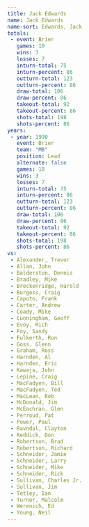 ```yaml
---
title: Jack Edwards
name: Jack Edwards
name-sort: Edwards, Jack
totals:
 - event: Brier
   games: 10
   wins: 3
   losses: 7
   inturn-total: 75
   inturn-percent: 86
   outturn-total: 123
   outturn-percent: 86
   draw-total: 106
   draw-percent: 86
   takeout-total: 92
   takeout-percent: 86
   shots-total: 198
   shots-percent: 86
years:
 - year: 1990
   event: Brier
   team: "MB"
   position: Lead
   alternate: false
   games: 10
   wins: 3
   losses: 7
   inturn-total: 75
   inturn-percent: 86
   outturn-total: 123
   outturn-percent: 86
   draw-total: 106
   draw-percent: 86
   takeout-total: 92
   takeout-percent: 86
   shots-total: 198
   shots-percent: 86
vs:
 - Alexander, Trevor
 - Allan, John
 - Balderston, Dennis
 - Bradley, Mike
 - Breckenridge, Harold
 - Burgess, Craig
 - Caputo, Frank
 - Carter, Andrew
 - Coady, Mike
 - Cunningham, Geoff
 - Evoy, Rich
 - Foy, Sandy
 - Fulkerth, Ron
 - Goss, Glenn
 - Graham, Ross
 - Harnden, Al
 - Harnden, Eric
 - Kawaja, John
 - Lepine, Craig
 - MacFadyen, Bill
 - MacFadyen, Ted
 - MacLean, Rob
 - McDonald, Jim
 - McEachran, Glen
 - Perroud, Pat
 - Power, Paul
 - Ravndal, Clayton
 - Reddick, Don
 - Robertson, Brad
 - Robertson, Richard
 - Schneider, Jamie
 - Schneider, Larry
 - Schneider, Mike
 - Schneider, Rick
 - Sullivan, Charles Jr.
 - Sullivan, Jim
 - Tetley, Ian
 - Turner, Malcolm
 - Werenich, Ed
 - Young, Neil
---
```

